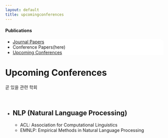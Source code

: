 ```yaml
---
layout: default
title: upcomingconferences
---
```

 <h4>Publications</h4>
 <div class="linklink" style = "background-color:#ffffff;border-radius:0 15px">
          <ul class="posts-list">
            <li class="post-link">
		    <a class="post-title" href="https://youngjoongko.github.io/Publications/journalpapers/">Journal Papers</a>
            </li>
            <li>
                Conference Papers(here)
            </li>
            <li class="post-link">
                <a class="post-title" href="https://youngjoongko.github.io/Publications/upcomingconferences/">Upcoming Conferences</a>
            </li>
          </ul>
  </div>

<div class="post">
	<h1 class="pageTitle">Upcoming Conferences</h1>	
  <p class="meta">곧 있을 관련 학회</p><br>
  
  * ## NLP (Natural Language Processing) 
    * ACL: Association for Computational Linguistics 
    * EMNLP: Empirical Methods in Natural Language Processing 
  
  
  
</div>
